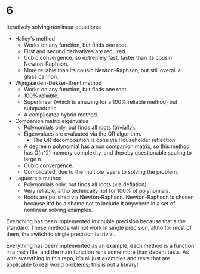 # 6

Iteratively solving nonlinear equations:
-   Halley's method
    -   Works on any function, but finds one root.
    -   First and second derivatives are required.
    -   Cubic convergence, so extremely fast, faster than its cousin Newton-Raphson.
    -   More reliable than its cousin Newton-Raphson, but still overall a glass cannon.
-   Wijngaarden-Dekker-Brent method
    -   Works on any function, but finds one root.
    -   100% reliable.
    -   Superlinear (which is amazing for a 100% reliable method) but subquadratic.
    -   A complicated hybrid method.
-   Companion matrix eigenvalue
    -   Polynomials only, but finds all roots (trivially).
    -   Eigenvalues are evaluated via the QR algorithm.
        -   The QR decomposition is done via Householder reflection.
    -   A degree n polynomial has a nxn companion matrix, so this method has O(n^2) memory complexity, and thereby questionable scaling to large n.
    -   Cubic convergence.
    -   Complicated, due to the multiple layers to solving the problem.
-   Laguerre's method
    -   Polynomials only, but finds all roots (via deflation).
    -   Very reliable, altho technically not for 100% of polynomials.
    -   Roots are polished via Newton-Raphson. Newton-Raphson is chosen because it'd be a shame not to include it anywhere in a set of nonlinear solving examples.

Everything has been implemented in double precision because that's the standard. These methods will not work in single precision, altho for most of them, the switch to single precision is trivial.

Everything has been implemented as an example; each method is a function in a main file, and the main function runs some more than decent tests. As with everything in this repo, it's all just examples and tests that are applicable to real world problems; this is not a library!
